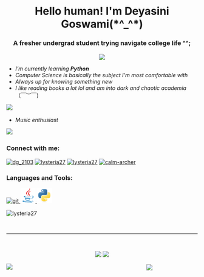 <h1 align="center">Hello human! I'm Deyasini Goswami(*^_^*)</h1>
<h3 align="center">A fresher undergrad student trying navigate college life ^^;</h3>

<p align="center" /><img align="center" src="https://media.giphy.com/media/xT8qBsOjMOcdeGJIU8/giphy.gif" /></p>

- *I’m currently learning **Python*** 
- *Computer Science is basically the subject I'm most comfortable with*          
- *Always up for knowing something new*
- *I like reading books a lot lol and am into dark and chaotic academia*（￣︶￣) 

![](https://i.pinimg.com/originals/18/39/6f/18396fe0f169334c2cdabee9d797ca29.gif)

- *Music enthusiast*

![](https://i.pinimg.com/originals/b5/09/0c/b5090c8a249c3c687e74b34111cb8b7c.gif)
<h3 align="left">Connect with me:</h3>
<p align="left">
<a href="https://www.hackerrank.com/dg_2103" target="blank"><img align="center" src="https://raw.githubusercontent.com/rahuldkjain/github-profile-readme-generator/master/src/images/icons/Social/hackerrank.svg" alt="dg_2103" height="30" width="40" /></a> <a href="https://www.codewars.com/users/lysteria27" target="blank"><img align="center" src="https://avatars.githubusercontent.com/oa/19158?s=60&u=e3d56e333c9fef6ade7a7c1f1bf0241b21c25de6&v=4" alt="lysteria27" height="30" width="30" /></a> <a href="https://app.codesignal.com/profile/lysteria27" target="blank"><img align="center" src="https://avatars.githubusercontent.com/oa/109562?s=60&u=af97681fd1947700e39d5209a22d739ad69477eb&v=4" alt="lysteria27" height="30" width="30" /></a> <a href="https://calm-archer.tumblr.com/" target="blank"><img align="center" src="https://upload.wikimedia.org/wikipedia/commons/thumb/4/43/Tumblr.svg/2048px-Tumblr.svg.png" alt="calm-archer" height="30" width="30" /></a>
</p>

<h3 align="left">Languages and Tools:</h3>
<p align="left"> <a href="https://git-scm.com/" target="_blank"> <img src="https://www.vectorlogo.zone/logos/git-scm/git-scm-icon.svg" alt="git" width="40" height="40"/> </a> <a href="https://www.java.com" target="_blank"> <img src="https://raw.githubusercontent.com/devicons/devicon/master/icons/java/java-original.svg" alt="java" width="40" height="40"/> </a> <a href="https://www.python.org" target="_blank"> <img src="https://raw.githubusercontent.com/devicons/devicon/master/icons/python/python-original.svg" alt="python" width="40" height="40"/> </a> </p>

<p><img align="center" src="https://github-readme-streak-stats.herokuapp.com/?user=lysteria27&" alt="lysteria27" /></p>
<br />

----

<!-- <img align="left" alt="" src="https://github-readme-stats.vercel.app/api?username=lysteria27&show_icons=true&hide_border=true&theme=radical" /> -->
<br>



<p align="center">
  <img width="49%" src="https://github-readme-stats.vercel.app/api?username=procheta1999&show_icons=true&theme=tokyonight" />
  <img width="49%" src="https://github-readme-streak-stats.herokuapp.com/?user=procheta1999&theme=tokyonight" />
</p>
<img align="left" width="250px"src="https://i.pinimg.com/originals/e9/50/9d/e9509ddcab0a9121660fa748b98b50e5.gif" /> 

<p align="center"><img align="center" width="250px" src="https://i.pinimg.com/originals/a2/a5/b6/a2a5b6b443b845f1e6512b350bb5ae03.gif" /></p>
